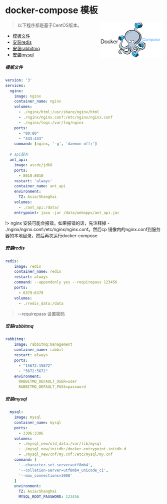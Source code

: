 # docker-compose 模板

<img src="./images/docker-compose.png" style="width:200px;float: right" class="no-zoom" />

> 以下程序都是基于CentOS版本。

* [模板文件](/file/compose-template?id=模板文件)
* [安装redis](/file/compose-template?id=安装redis)
* [安装rabbitmq](/file/compose-template?id=安装rabbitmq)
* [安装mysql](/file/compose-template?id=安装mysql)

##### 模板文件

``` yaml
version: '3'
services:
  nginx:
    image: nginx
    container_name: nginx
    volumes:
      - ./nginx/html:/usr/share/nginx/html
      - ./nginx/nginx.conf:/etc/nginx/nginx.conf
      - ./nginx/logs:/var/log/nginx
    ports:
      - "80:80"
      - "443:443"
    command: [nginx, '-g', 'daemon off;']

  # api服务
  ant_api:
    image: ascdc/jdk8
    ports:
      - 8010:8010
    restart: 'always'
    container_name: ant_api
    environment:
      TZ: Asia/Shanghai
    volumes:
      - ./ant_api:/data/
    entrypoint: java -jar /data/webapps/ant_api.jar
```

!> nginx 安装可能会报错，如果报错的话，先注释掉 - ./nginx/nginx.conf:/etc/nginx/nginx.conf。然后cp 镜像内的nginx.conf到服务器的本地目录，然后再次运行docker-compose

##### 安装redis 

``` yaml
redis:
    image: redis
    container_name: redis
    restart: always
    command: --appendonly yes --requirepass 123456
    ports:
      - 6379:6379
    volumes:
      - ./redis_data:/data
```

> --requirepass 设置密码

##### 安装rabbitmq

``` yaml
rabbitmq:
    image: rabbitmq:management
    container_name: rabbit
    restart: always
    ports:
      - "15672:15672"
      - "5672:5672"
    environment:
      RABBITMQ_DEFAULT_USER=user
      RABBITMQ_DEFAULT_PASS=password
```

##### 安装mysql 

``` yaml
  mysql:
    image: mysql
    container_name: mysql
    ports:
      - 3306:3306
    volumes:
      - ./mysql_new/old_data:/var/lib/mysql
      - ./mysql_new/initdb:/docker-entrypoint-initdb.d
      - ./mysql_new/cnf/my.cnf:/etc/mysql/my.cnf
    command: [
      '--character-set-server=utf8mb4',
      '--collation-server=utf8mb4_unicode_ci',
      '--max_connections=3000'
    ]
    environment:
      TZ: Asia/Shanghai
      MYSQL_ROOT_PASSWORD: 123456
```

